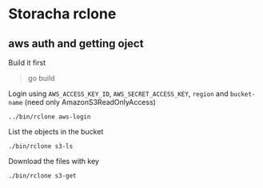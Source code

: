 # Storacha rclone

## aws auth and getting oject
Build it first
> go build

Login using `AWS_ACCESS_KEY_ID`, `AWS_SECRET_ACCESS_KEY`, `region` and `bucket-name` (need only AmazonS3ReadOnlyAccess)
```
../bin/rclone aws-login
```

List the objects in the bucket
```
./bin/rclone s3-ls
```

Download the files with key
```
./bin/rclone s3-get
```